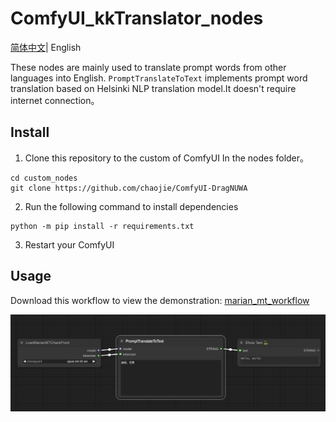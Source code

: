 # ComfyUI_kkTranslator_nodes

[简体中文](./README_CN.md)| English

These nodes are mainly used to translate prompt words from other languages into English.
`PromptTranslateToText` implements prompt word translation based on Helsinki NLP translation model.It doesn't require internet connection。
## Install
1. Clone this repository to the custom of ComfyUI In the nodes folder。
```
cd custom_nodes
git clone https://github.com/chaojie/ComfyUI-DragNUWA
```
2. Run the following command to install dependencies
```
python -m pip install -r requirements.txt
```
3. Restart your ComfyUI

## Usage
Download this workflow to view the demonstration: [marian_mt_workflow](./marian_mt_workflow.json)

![Alt text](image.png)

